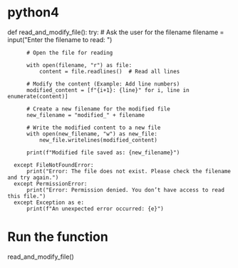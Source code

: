 # python4
def read_and_modify_file():
    try:
        # Ask the user for the filename
        filename = input("Enter the filename to read: ")
        
          # Open the file for reading
        
          with open(filename, "r") as file:
              content = file.readlines()  # Read all lines
  
          # Modify the content (Example: Add line numbers)
          modified_content = [f"{i+1}: {line}" for i, line in enumerate(content)]
  
          # Create a new filename for the modified file
          new_filename = "modified_" + filename
  
          # Write the modified content to a new file
          with open(new_filename, "w") as new_file:
              new_file.writelines(modified_content)
  
          print(f"Modified file saved as: {new_filename}")
  
      except FileNotFoundError:
          print("Error: The file does not exist. Please check the filename and try again.")
      except PermissionError:
          print("Error: Permission denied. You don’t have access to read this file.")
      except Exception as e:
          print(f"An unexpected error occurred: {e}")

# Run the function
read_and_modify_file()
